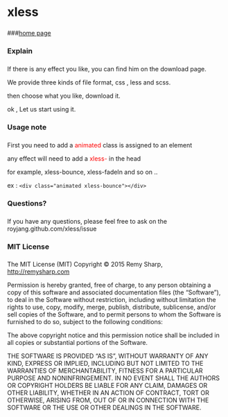 # xless
###
###[home page](http://royjang.github.io/xless/)

### Explain

###

If there is any effect you like, you can find him on the download page.

We provide three kinds of file format, css , less and scss.

then choose what you like, download it.

ok , Let us start using it.

### Usage note
###

First you need to add a <font color="red"> animated </font> class is assigned to an element

any effect will need to add a <font color="red"> xless- </font> in the head

for example, xless-bounce, xless-fadeIn and so on ..

ex : `<div class="animated xless-bounce"></div>`

### Questions?
###
If you have any questions, please feel free to ask on the royjang.github.com/xless/issue

### MIT License
###

The MIT License (MIT)
Copyright © 2015 Remy Sharp, http://remysharp.com

Permission is hereby granted, free of charge, to any person obtaining a copy of this software and associated documentation files (the “Software”), to deal in the Software without restriction, including without limitation the rights to use, copy, modify, merge, publish, distribute, sublicense, and/or sell copies of the Software, and to permit persons to whom the Software is furnished to do so, subject to the following conditions:

The above copyright notice and this permission notice shall be included in all copies or substantial portions of the Software.

THE SOFTWARE IS PROVIDED “AS IS”, WITHOUT WARRANTY OF ANY KIND, EXPRESS OR IMPLIED, INCLUDING BUT NOT LIMITED TO THE WARRANTIES OF MERCHANTABILITY, FITNESS FOR A PARTICULAR PURPOSE AND NONINFRINGEMENT. IN NO EVENT SHALL THE AUTHORS OR COPYRIGHT HOLDERS BE LIABLE FOR ANY CLAIM, DAMAGES OR OTHER LIABILITY, WHETHER IN AN ACTION OF CONTRACT, TORT OR OTHERWISE, ARISING FROM, OUT OF OR IN CONNECTION WITH THE SOFTWARE OR THE USE OR OTHER DEALINGS IN THE SOFTWARE.